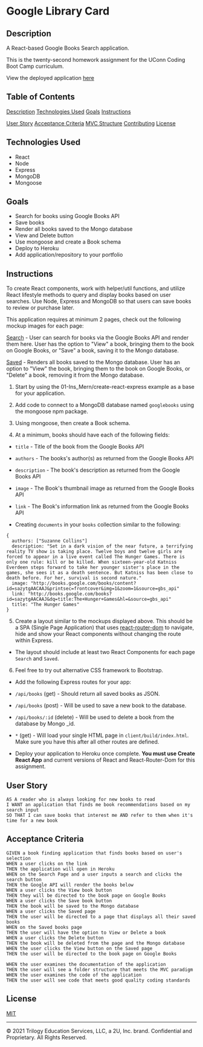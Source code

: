 # Google Library Card

## Description

A React-based Google Books Search application.

This is the twenty-second homework assignment for the UConn Coding Boot Camp curriculum.

View the deployed application [here]()

## Table of Contents

[Description](#description)
[Technologies Used](#tech-used)
[](#)
[Goals](#goals)
[Instructions](#instructions)
[](#)

[User Story](#user-story)
[Acceptance Criteria](#acceptance-criteria)
[MVC Structure](#mvc-structure)
[](#)
[](#)
[Contributing](#contributin)
[License](#license)

## Technologies Used

- React
- Node
- Express
- MongoDB
- Mongoose

## Goals

- Search for books using Google Books API
- Save books
- Render all books saved to the Mongo database
- View and Delete button
- Use mongoose and create a Book schema
- Deploy to Heroku
- Add application/repository to your portfolio

## Instructions

To create React components, work with helper/util functions, and utilize React lifestyle methods to query and display books based on user searches. Use Node, Express and MongoDB so that users can save books to review or purchase later.

This application requires at minimum 2 pages, check out the following mockup images for each page:

[Search]("./public/imgs/Example-Search-Books.png") - User can search for books via the Google Books API and render them here. User has the option to "View" a book, bringing them to the book on Google Books, or "Save" a book, saving it to the Mongo database.

[Saved]("./public/imgs/Example-Saved-Search.png") - Renders all books saved to the Mongo database. User has an option to "View" the book, bringing them to the book on Google Books, or "Delete" a book, removing it from the Mongo database.

1. Start by using the 01-Ins_Mern/create-react-express example as a base for your application.

2. Add code to connect to a MongoDB database named `googlebooks` using the mongoose npm package.

3. Using mongoose, then create a Book schema.

4. At a minimum, books should have each of the following fields:

- `title` - Title of the book from the Google Books API

- `authors` - The books's author(s) as returned from the Google Books API

- `description` - The book's description as returned from the Google Books API

- `image` - The Book's thumbnail image as returned from the Google Books API

- `link` - The Book's information link as returned from the Google Books API

- Creating `documents` in your `books` collection similar to the following:

```
{
  authors: ["Suzanne Collins"]
  description: "Set in a dark vision of the near future, a terrifying reality TV show is taking place. Twelve boys and twelve girls are forced to appear in a live event called The Hunger Games. There is only one rule: kill or be killed. When sixteen-year-old Katniss Everdeen steps forward to take her younger sister's place in the games, she sees it as a death sentence. But Katniss has been close to death before. For her, survival is second nature."
  image: "http://books.google.com/books/content?id=sazytgAACAAJ&printsec=frontcover&img=1&zoom=1&source=gbs_api"
  link: "http://books.google.com/books?id=sazytgAACAAJ&dq=title:The+Hunger+Games&hl=&source=gbs_api"
  title: "The Hunger Games"
}
```

5. Create a layout similar to the mockups displayed above. This should be a SPA (Single Page Application) that uses [react-router-dom]() to navigate, hide and show your React components without changing the route within Express.

- The layout should include at least two React Components for each page `Search` and `Saved`.

6. Feel free to try out alternative CSS framework to Bootstrap.

- Add the following Express routes for your app:

- `/api/books` (get) - Should return all saved books as JSON.

- `/api/books` (post) - Will be used to save a new book to the database.

- `/api/books/:id` (delete) - Will be used to delete a book from the database by Mongo \_id.

- `*` (get) - Will load your single HTML page in `client/build/index.html`. Make sure you have this after all other routes are defined.

- Deploy your application to Heroku once complete. **You must use Create React App** and current versions of React and React-Router-Dom for this assignment.

## User Story

```
AS A reader who is always looking for new books to read
I WANT an application that finds me book recommendations based on my search input
SO THAT I can save books that interest me AND refer to them when it's time for a new book

```

## Acceptance Criteria

```
GIVEN a book finding application that finds books based on user's selection
WHEN a user clicks on the link
THEN the application will open in Heroku
WHEN on the Search Page and a user inputs a search and clicks the search button
THEN the Google API will render the books below
WHEN a user clicks the View book button
THEN they will be directed to the book page on Google Books
WHEN a user clicks the Save book button
THEN the book will be saved to the Mongo database
WHEN a user clicks the Saved page
THEN the user will be directed to a page that displays all their saved books
WHEN on the Saved books page
THEN the user will have the option to View or Delete a book
WHEN a user clicks the Delete button
THEN the book will be deleted from the page and the Mongo database
WHEN the user clicks the View button on the Saved page
THEN the user will be directed to the book page on Google Books

WHEN the user examines the documentation of the application
THEN the user will see a folder structure that meets the MVC paradigm
WHEN the user examines the code of the application
THEN the user will see code that meets good quality coding standards

```

## License

[MIT]("https://opensource.org/licenses/MIT")

---

© 2021 Trilogy Education Services, LLC, a 2U, Inc. brand. Confidential and Proprietary. All Rights Reserved.
